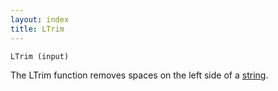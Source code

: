 ```yaml
---
layout: index
title: LTrim
---
```


    LTrim (input)

The LTrim function removes spaces on the left side of a [string](../../../types/string.html).

